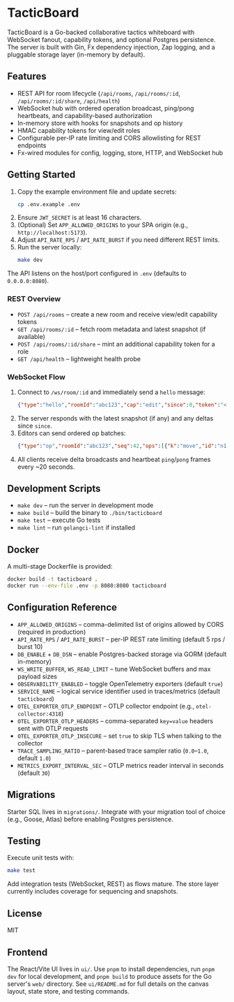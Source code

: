 # TacticBoard

TacticBoard is a Go-backed collaborative tactics whiteboard with WebSocket fanout, capability tokens, and optional Postgres persistence. The server is built with Gin, Fx dependency injection, Zap logging, and a pluggable storage layer (in-memory by default).

## Features

- REST API for room lifecycle (`/api/rooms`, `/api/rooms/:id`, `/api/rooms/:id/share`, `/api/health`)
- WebSocket hub with ordered operation broadcast, ping/pong heartbeats, and capability-based authorization
- In-memory store with hooks for snapshots and op history
- HMAC capability tokens for view/edit roles
- Configurable per-IP rate limiting and CORS allowlisting for REST endpoints
- Fx-wired modules for config, logging, store, HTTP, and WebSocket hub

## Getting Started

1. Copy the example environment file and update secrets:
   ```bash
   cp .env.example .env
   ```
2. Ensure `JWT_SECRET` is at least 16 characters.
3. (Optional) Set `APP_ALLOWED_ORIGINS` to your SPA origin (e.g., `http://localhost:5173`).
4. Adjust `API_RATE_RPS` / `API_RATE_BURST` if you need different REST limits.
5. Run the server locally:
   ```bash
   make dev
   ```

The API listens on the host/port configured in `.env` (defaults to `0.0.0.0:8080`).

### REST Overview

- `POST /api/rooms` – create a new room and receive view/edit capability tokens
- `GET /api/rooms/:id` – fetch room metadata and latest snapshot (if available)
- `POST /api/rooms/:id/share` – mint an additional capability token for a role
- `GET /api/health` – lightweight health probe

### WebSocket Flow

1. Connect to `/ws/room/:id` and immediately send a `hello` message:
   ```json
   {"type":"hello","roomId":"abc123","cap":"edit","since":0,"token":"<capability-token>"}
   ```
2. The server responds with the latest snapshot (if any) and any deltas since `since`.
3. Editors can send ordered op batches:
   ```json
   {"type":"op","roomId":"abc123","seq":42,"ops":[{"k":"move","id":"n1","x":120,"y":180}]}
   ```
4. All clients receive delta broadcasts and heartbeat `ping`/`pong` frames every ~20 seconds.

## Development Scripts

- `make dev` – run the server in development mode
- `make build` – build the binary to `./bin/tacticboard`
- `make test` – execute Go tests
- `make lint` – run `golangci-lint` if installed

## Docker

A multi-stage Dockerfile is provided:

```bash
docker build -t tacticboard .
docker run --env-file .env -p 8080:8080 tacticboard
```

## Configuration Reference

- `APP_ALLOWED_ORIGINS` – comma-delimited list of origins allowed by CORS (required in production)
- `API_RATE_RPS` / `API_RATE_BURST` – per-IP REST rate limiting (default 5 rps / burst 10)
- `DB_ENABLE` + `DB_DSN` – enable Postgres-backed storage via GORM (default in-memory)
- `WS_WRITE_BUFFER`, `WS_READ_LIMIT` – tune WebSocket buffers and max payload sizes
- `OBSERVABILITY_ENABLED` – toggle OpenTelemetry exporters (default `true`)
- `SERVICE_NAME` – logical service identifier used in traces/metrics (default `tacticboard`)
- `OTEL_EXPORTER_OTLP_ENDPOINT` – OTLP collector endpoint (e.g., `otel-collector:4318`)
- `OTEL_EXPORTER_OTLP_HEADERS` – comma-separated `key=value` headers sent with OTLP requests
- `OTEL_EXPORTER_OTLP_INSECURE` – set `true` to skip TLS when talking to the collector
- `TRACE_SAMPLING_RATIO` – parent-based trace sampler ratio (`0.0`–`1.0`, default `1.0`)
- `METRICS_EXPORT_INTERVAL_SEC` – OTLP metrics reader interval in seconds (default `30`)

## Migrations

Starter SQL lives in `migrations/`. Integrate with your migration tool of choice (e.g., Goose, Atlas) before enabling Postgres persistence.

## Testing

Execute unit tests with:

```bash
make test
```

Add integration tests (WebSocket, REST) as flows mature. The store layer currently includes coverage for sequencing and snapshots.

## License

MIT

## Frontend

The React/Vite UI lives in `ui/`. Use `pnpm` to install dependencies, run `pnpm dev` for local development, and `pnpm build` to produce assets for the Go server's `web/` directory. See `ui/README.md` for full details on the canvas layout, state store, and testing commands.
